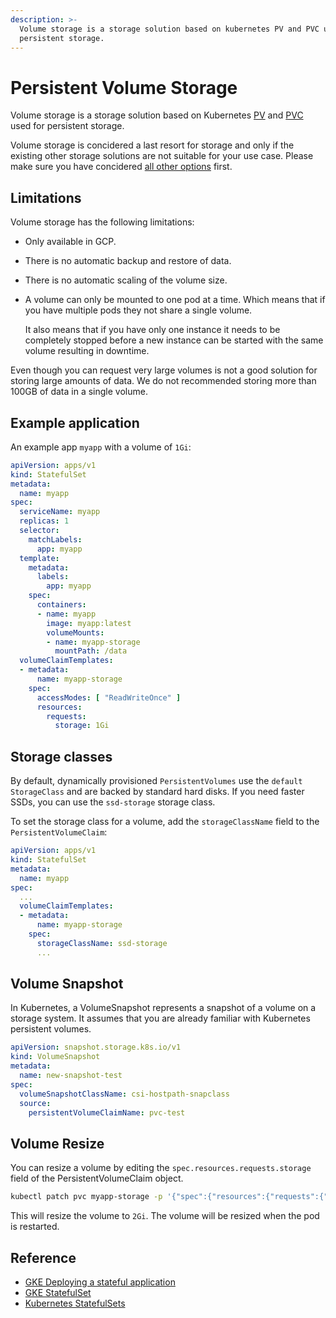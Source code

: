 ```yaml
---
description: >-
  Volume storage is a storage solution based on kubernetes PV and PVC used for
  persistent storage.
---
```


# Persistent Volume Storage

Volume storage is a storage solution based on Kubernetes [PV][k8s-pv] and [PVC][k8s-pvc] used for persistent storage.

[k8s-pv]: https://kubernetes.io/docs/concepts/storage/persistent-volumes/
[k8s-pvc]: https://kubernetes.io/docs/concepts/storage/persistent-volumes/#persistentvolumeclaims

Volume storage is concidered a last resort for storage and only if the existing other storage solutions are not suitable for your use case. Please make sure you have concidered [all other options](./README.md) first.

## Limitations

Volume storage has the following limitations:

 * Only available in GCP.
 * There is no automatic backup and restore of data.
 * There is no automatic scaling of the volume size.
 * A volume can only be mounted to one pod at a time. Which means that if you have multiple pods they not share a single volume.

    It also means that if you have only one instance it needs to be completely stopped before a new instance can be started with the same volume resulting in downtime.

Even though you can request very large volumes is not a good solution for storing large amounts of data. We do not recommended storing more than 100GB of data in a single volume.

## Example application

An example app `myapp` with a volume of `1Gi`:

```yaml
apiVersion: apps/v1
kind: StatefulSet
metadata:
  name: myapp
spec:
  serviceName: myapp
  replicas: 1
  selector:
    matchLabels:
      app: myapp
  template:
    metadata:
      labels:
        app: myapp
    spec:
      containers:
      - name: myapp
        image: myapp:latest
        volumeMounts:
        - name: myapp-storage
          mountPath: /data
  volumeClaimTemplates:
  - metadata:
      name: myapp-storage
    spec:
      accessModes: [ "ReadWriteOnce" ]
      resources:
        requests:
          storage: 1Gi
```

## Storage classes

By default, dynamically provisioned `PersistentVolumes` use the `default` `StorageClass` and are backed by standard hard disks. If you need faster SSDs, you can use the `ssd-storage` storage class.

To set the storage class for a volume, add the `storageClassName` field to the `PersistentVolumeClaim`:

```yaml
apiVersion: apps/v1
kind: StatefulSet
metadata:
  name: myapp
spec:
  ...
  volumeClaimTemplates:
  - metadata:
      name: myapp-storage
    spec:
      storageClassName: ssd-storage
      ...
```

## Volume Snapshot

In Kubernetes, a VolumeSnapshot represents a snapshot of a volume on a storage system. It assumes that you are already familiar with Kubernetes persistent volumes.

```yaml
apiVersion: snapshot.storage.k8s.io/v1
kind: VolumeSnapshot
metadata:
  name: new-snapshot-test
spec:
  volumeSnapshotClassName: csi-hostpath-snapclass
  source:
    persistentVolumeClaimName: pvc-test
```

## Volume Resize

You can resize a volume by editing the `spec.resources.requests.storage` field of the PersistentVolumeClaim object.

```bash
kubectl patch pvc myapp-storage -p '{"spec":{"resources":{"requests":{"storage":"2Gi"}}}}'
```

This will resize the volume to `2Gi`. The volume will be resized when the pod is restarted.

## Reference

* [GKE Deploying a stateful application](https://cloud.google.com/kubernetes-engine/docs/tutorials/stateful-application)
* [GKE StatefulSet](https://cloud.google.com/kubernetes-engine/docs/concepts/statefulset)
* [Kubernetes StatefulSets](https://kubernetes.io/docs/concepts/workloads/controllers/statefulset/)


